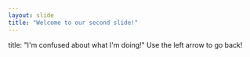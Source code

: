 ```yaml
---
layout: slide
title: "Welcome to our second slide!"
---
```

title: "I'm confused about what I'm doing!"
Use the left arrow to go back!
